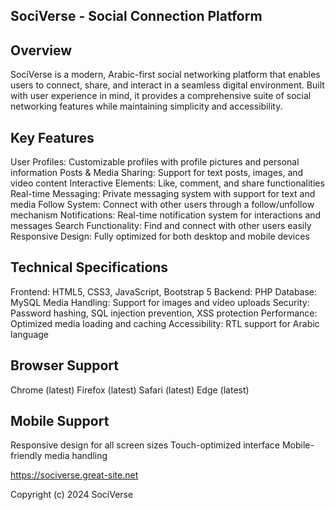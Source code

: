 ## SociVerse - Social Connection Platform

## Overview
SociVerse is a modern, Arabic-first social networking platform that enables users to connect, share, and interact in a seamless digital environment. Built with user experience in mind, it provides a comprehensive suite of social networking features while maintaining simplicity and accessibility.

## Key Features
User Profiles: Customizable profiles with profile pictures and personal information
Posts & Media Sharing: Support for text posts, images, and video content
Interactive Elements: Like, comment, and share functionalities
Real-time Messaging: Private messaging system with support for text and media
Follow System: Connect with other users through a follow/unfollow mechanism
Notifications: Real-time notification system for interactions and messages
Search Functionality: Find and connect with other users easily
Responsive Design: Fully optimized for both desktop and mobile devices

## Technical Specifications
Frontend: HTML5, CSS3, JavaScript, Bootstrap 5
Backend: PHP
Database: MySQL
Media Handling: Support for images and video uploads
Security: Password hashing, SQL injection prevention, XSS protection
Performance: Optimized media loading and caching
Accessibility: RTL support for Arabic language

## Browser Support
Chrome (latest)
Firefox (latest)
Safari (latest)
Edge (latest)

## Mobile Support
Responsive design for all screen sizes
Touch-optimized interface
Mobile-friendly media handling

https://sociverse.great-site.net

Copyright (c) 2024 SociVerse
